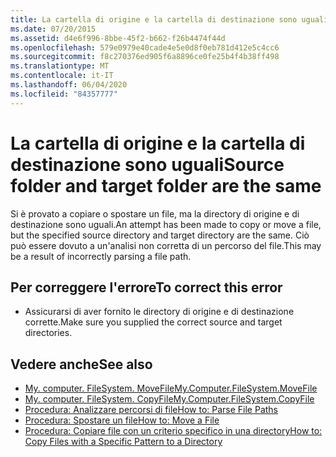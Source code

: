 ```yaml
---
title: La cartella di origine e la cartella di destinazione sono uguali
ms.date: 07/20/2015
ms.assetid: d4e6f996-8bbe-45f2-b662-f26b4474f44d
ms.openlocfilehash: 579e0979e40cade4e5e0d8f0eb781d412e5c4cc6
ms.sourcegitcommit: f8c270376ed905f6a8896ce0fe25b4f4b38ff498
ms.translationtype: MT
ms.contentlocale: it-IT
ms.lasthandoff: 06/04/2020
ms.locfileid: "84357777"
---
```

# <a name="source-folder-and-target-folder-are-the-same"></a><span data-ttu-id="8cd7b-102">La cartella di origine e la cartella di destinazione sono uguali</span><span class="sxs-lookup"><span data-stu-id="8cd7b-102">Source folder and target folder are the same</span></span>
<span data-ttu-id="8cd7b-103">Si è provato a copiare o spostare un file, ma la directory di origine e di destinazione sono uguali.</span><span class="sxs-lookup"><span data-stu-id="8cd7b-103">An attempt has been made to copy or move a file, but the specified source directory and target directory are the same.</span></span> <span data-ttu-id="8cd7b-104">Ciò può essere dovuto a un'analisi non corretta di un percorso del file.</span><span class="sxs-lookup"><span data-stu-id="8cd7b-104">This may be a result of incorrectly parsing a file path.</span></span>  
  
## <a name="to-correct-this-error"></a><span data-ttu-id="8cd7b-105">Per correggere l'errore</span><span class="sxs-lookup"><span data-stu-id="8cd7b-105">To correct this error</span></span>  
  
- <span data-ttu-id="8cd7b-106">Assicurarsi di aver fornito le directory di origine e di destinazione corrette.</span><span class="sxs-lookup"><span data-stu-id="8cd7b-106">Make sure you supplied the correct source and target directories.</span></span>  
  
## <a name="see-also"></a><span data-ttu-id="8cd7b-107">Vedere anche</span><span class="sxs-lookup"><span data-stu-id="8cd7b-107">See also</span></span>

- [<span data-ttu-id="8cd7b-108">My. computer. FileSystem. MoveFile</span><span class="sxs-lookup"><span data-stu-id="8cd7b-108">My.Computer.FileSystem.MoveFile</span></span>](xref:Microsoft.VisualBasic.FileIO.FileSystem.MoveFile%2A)
- [<span data-ttu-id="8cd7b-109">My. computer. FileSystem. CopyFile</span><span class="sxs-lookup"><span data-stu-id="8cd7b-109">My.Computer.FileSystem.CopyFile</span></span>](xref:Microsoft.VisualBasic.FileIO.FileSystem.CopyFile%2A)
- [<span data-ttu-id="8cd7b-110">Procedura: Analizzare percorsi di file</span><span class="sxs-lookup"><span data-stu-id="8cd7b-110">How to: Parse File Paths</span></span>](../developing-apps/programming/drives-directories-files/how-to-parse-file-paths.md)
- [<span data-ttu-id="8cd7b-111">Procedura: Spostare un file</span><span class="sxs-lookup"><span data-stu-id="8cd7b-111">How to: Move a File</span></span>](../developing-apps/programming/drives-directories-files/how-to-move-a-file.md)
- [<span data-ttu-id="8cd7b-112">Procedura: Copiare file con un criterio specifico in una directory</span><span class="sxs-lookup"><span data-stu-id="8cd7b-112">How to: Copy Files with a Specific Pattern to a Directory</span></span>](../developing-apps/programming/drives-directories-files/how-to-copy-files-with-a-specific-pattern-to-a-directory.md)
